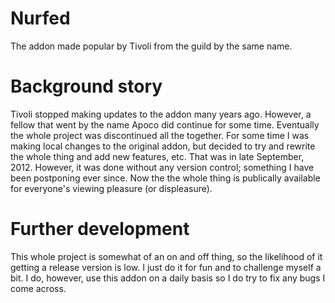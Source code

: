 # Nurfed
The addon made popular by Tivoli from the guild by the same name.

# Background story
Tivoli stopped making updates to the addon many years ago. However, a fellow that went by the name Apoco did continue for some time. Eventually the whole project was discontinued all the together. For some time I was making local changes to the original addon, but decided to try and rewrite the whole thing and add new features, etc. That was in late September, 2012. However, it was done without any version control; something I have been postponing ever since. Now the the whole thing is publically available for everyone's viewing pleasure (or displeasure).

# Further development
This whole project is somewhat of an on and off thing, so the likelihood of it getting a release version is low. I just do it for fun and to challenge myself a bit. I do, however, use this addon on a daily basis so I do try to fix any bugs I come across.
